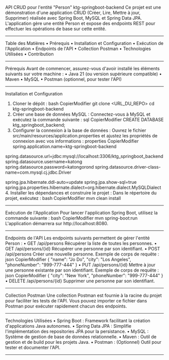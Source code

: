 API CRUD pour l'entité "Person" 
ktg-springboot-backend
Ce projet est une démonstration d'une application CRUD (Créer, Lire, Mettre à jour, Supprimer) réalisée avec Spring Boot, MySQL et Spring Data JPA. L'application gère une entité Person et expose des endpoints REST pour effectuer les opérations de base sur cette entité.
________________________________________
Table des Matières
•	Prérequis
•	Installation et Configuration
•	Exécution de l'Application
•	Endpoints de l'API
•	Collection Postman
•	Technologies Utilisées
•	Contribution
________________________________________
Prérequis
Avant de commencer, assurez-vous d'avoir installé les éléments suivants sur votre machine :
•	Java 21 (ou version supérieure compatible)
•	Maven
•	MySQL
•	Postman (optionnel, pour tester l'API)
________________________________________
Installation et Configuration
1.	Cloner le dépôt :
bash
CopierModifier
git clone <URL_DU_REPO>
cd ktg-springboot-backend
2.	Créer une base de données MySQL :
Connectez-vous à MySQL et exécutez la commande suivante :
sql
CopierModifier
CREATE DATABASE ktg_springboot_backend;
3.	Configurer la connexion à la base de données :
Ouvrez le fichier src/main/resources/application.properties et ajustez les propriétés de connexion avec vos informations :
properties
CopierModifier
spring.application.name=ktg-springboot-backend

spring.datasource.url=jdbc:mysql://localhost:3306/ktg_springboot_backend
spring.datasource.username=katong
spring.datasource.password=katongorond
spring.datasource.driver-class-name=com.mysql.cj.jdbc.Driver

spring.jpa.hibernate.ddl-auto=update
spring.jpa.show-sql=true
spring.jpa.properties.hibernate.dialect=org.hibernate.dialect.MySQLDialect
4.	Installer les dépendances et construire le projet :
Dans le répertoire du projet, exécutez :
bash
CopierModifier
mvn clean install
________________________________________
Exécution de l'Application
Pour lancer l'application Spring Boot, utilisez la commande suivante :
bash
CopierModifier
mvn spring-boot:run
L'application démarrera sur http://localhost:8080.
________________________________________
Endpoints de l'API
Les endpoints suivants permettent de gérer l'entité Person :
•	GET /api/persons
Récupérer la liste de toutes les personnes.
•	GET /api/persons/{id}
Récupérer une personne par son identifiant.
•	POST /api/persons
Créer une nouvelle personne.
Exemple de corps de requête :
json
CopierModifier
{
    "name": "Jo Do",
    "city": "Los Angeles",
    "phoneNumber": "999-777-444"
}
•	PUT /api/persons/{id}
Mettre à jour une personne existante par son identifiant.
Exemple de corps de requête :
json
CopierModifier
{
    "city": "New York",
    "phoneNumber": "999-777-444"
}
•	DELETE /api/persons/{id}
Supprimer une personne par son identifiant.
________________________________________
Collection Postman
Une collection Postman est fournie à la racine du projet pour faciliter les tests de l'API. Vous pouvez importer ce fichier dans Postman pour exécuter rapidement chacun des endpoints.
________________________________________
Technologies Utilisées
•	Spring Boot : Framework facilitant la création d'applications Java autonomes.
•	Spring Data JPA : Simplifie l'implémentation des repositories JPA pour la persistance.
•	MySQL : Système de gestion de base de données relationnelle.
•	Maven : Outil de gestion et de build pour les projets Java.
•	Postman : (Optionnel) Outil pour tester et documenter l'API.
________________________________________


